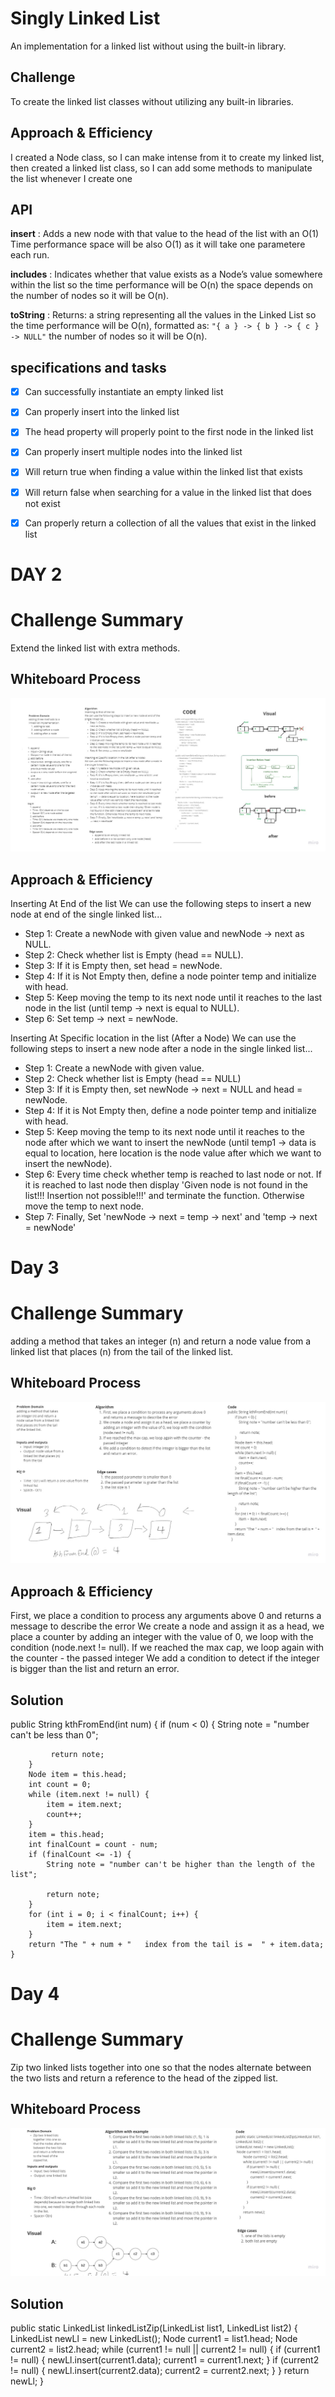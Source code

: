 
# Singly Linked List

An implementation for a linked list without using the built-in library.

## Challenge

To create the linked list classes without utilizing any built-in libraries. 

## Approach & Efficiency

I created a Node class, so I can make intense from it to create my linked list, then created a linked list class, so I can add some methods to manipulate the list whenever I create one

## API

**insert** :  Adds a new node with that value to the head of the list with an O(1) Time performance space will be also O(1) as it will take one parametere each run.

**includes** : Indicates whether that value exists as a Node’s value somewhere within the list so the time performance will be O(n) the space depends on the number of nodes so it will be O(n).

**toString** : Returns: a string representing all the values in the Linked List so the time performance will be O(n), formatted as:
`"{ a } -> { b } -> { c } -> NULL"`
the number of nodes so it will be O(n).


## specifications and tasks

- [x] Can successfully instantiate an empty linked list
- [x] Can properly insert into the linked list
- [x] The head property will properly point to the first node in the linked list
- [x] Can properly insert multiple nodes into the linked list
- [x] Will return true when finding a value within the linked list that exists
- [x] Will return false when searching for a value in the linked list that does not exist
- [x] Can properly return a collection of all the values that exist in the linked list


# DAY 2

# Challenge Summary
Extend the linked list with extra methods.

## Whiteboard Process 

![list](https://github.com/Emam96/data-structures-and-algorithms-401/blob/main/assests/My%20First%20Board%20(6).jpg?raw=true)

## Approach & Efficiency
Inserting At End of the list
We can use the following steps to insert a new node at end of the single linked list...
* Step 1: Create a newNode with given value and newNode → next as NULL.
* Step 2: Check whether list is Empty (head == NULL).
* Step 3: If it is Empty then, set head = newNode.
* Step 4: If it is Not Empty then, define a node pointer temp and initialize with head.
* Step 5: Keep moving the temp to its next node until it reaches to the last node in the list (until temp → next is equal to NULL).
* Step 6: Set temp → next = newNode.

Inserting At Specific location in the list (After a Node)
We can use the following steps to insert a new node after a node in the single linked list...
* Step 1: Create a newNode with given value.
* Step 2: Check whether list is Empty (head == NULL)
* Step 3: If it is Empty then, set newNode → next = NULL and head = newNode.
* Step 4: If it is Not Empty then, define a node pointer temp and initialize with head.
* Step 5: Keep moving the temp to its next node until it reaches to the node after which we want to insert the newNode (until temp1 → data is equal to location, here location is the node value after which we want to insert the newNode).
* Step 6: Every time check whether temp is reached to last node or not. If it is reached to last node then display 'Given node is not found in the list!!! Insertion not possible!!!' and terminate the function. Otherwise move the temp to next node.
* Step 7: Finally, Set 'newNode → next = temp → next' and 'temp → next = newNode'

# Day 3 

# Challenge Summary

adding a method that takes an integer (n) and return a node value from a linked list that places (n) from the tail of the linked list.

## Whiteboard Process

![list2](https://github.com/Emam96/data-structures-and-algorithms-401/blob/main/assests/Untitled.jpg?raw=true)

## Approach & Efficiency

First, we place a condition to process any arguments above 0 and returns a message to describe the error
We create a node and assign it as a head, we place a counter by adding an integer with the value of 0, we loop with the condition (node.next != null).
If we reached the max cap, we loop again with the counter - the passed integer
We add a condition to detect if the integer is bigger than the list and return an error.

## Solution

public String kthFromEnd(int num) {
if (num < 0) {
String note = "number can't be less than 0";

             return note;
        }
        Node item = this.head;
        int count = 0;
        while (item.next != null) {
            item = item.next;
            count++;
        }
        item = this.head;
        int finalCount = count - num;
        if (finalCount <= -1) {
            String note = "number can't be higher than the length of the list";

            return note;
        }
        for (int i = 0; i < finalCount; i++) {
            item = item.next;
        }
        return "The " + num + "   index from the tail is =  " + item.data;
    }

# Day 4 

# Challenge Summary
Zip two linked lists together into one so that the nodes alternate between the two lists and return a reference to the head of the zipped list.

## Whiteboard Process
![list2](https://github.com/Emam96/data-structures-and-algorithms-401/blob/main/assests/Untitled%20(1).jpg?raw=true)



## Solution

public static LinkedList linkedListZip(LinkedList list1, LinkedList list2) {
LinkedList newLl = new LinkedList();
Node current1 = list1.head;
Node current2 = list2.head;
while (current1 != null || current2 != null) {
if (current1 != null) {
newLl.insert(current1.data);
current1 = current1.next;
}
if (current2 != null) {
newLl.insert(current2.data);
current2 = current2.next;
}
}
return newLl;
}